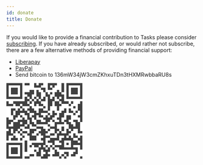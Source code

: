 ```yaml
---
id: donate
title: Donate
---
```


If you would like to provide a financial contribution to Tasks please consider
[subscribing](subscribe.md). If you have already subscribed, or would rather
not subscribe, there are a few alternative methods of providing financial
support:

* [Liberapay](https://liberapay.com/tasks/donate)
* [PayPal](https://www.paypal.com/cgi-bin/webscr?cmd=_donations&business=alex@tasks.org)
* Send bitcoin to 136mW34jW3cmZKhxuTDn3tHXMRwbbaRU8s

![Bitcoin](assets/bitcoin.svg)

